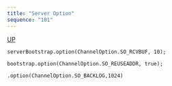 ```yaml
---
title: "Server Option"
sequence: "101"
---
```


[UP](/netty.html)

```text
serverBootstrap.option(ChannelOption.SO_RCVBUF, 10);

bootstrap.option(ChannelOption.SO_REUSEADDR, true);

.option(ChannelOption.SO_BACKLOG,1024)
```
